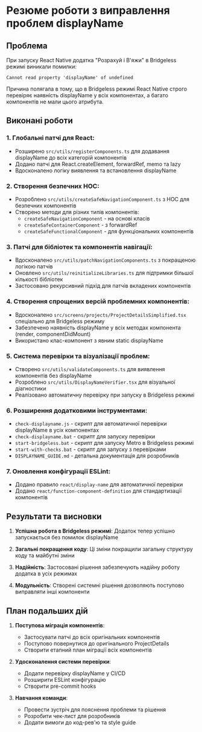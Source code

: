 # Резюме роботи з виправлення проблем displayName

## Проблема

При запуску React Native додатка "Розрахуй і В'яжи" в Bridgeless режимі виникали помилки:

```
Cannot read property 'displayName' of undefined
```

Причина полягала в тому, що в Bridgeless режимі React Native строго перевіряє наявність displayName у всіх компонентах, а багато компонентів не мали цього атрибута.

## Виконані роботи

### 1. Глобальні патчі для React:

- Розширено `src/utils/registerComponents.ts` для додавання displayName до всіх категорій компонентів
- Додано патчі для React.createElement, forwardRef, memo та lazy
- Вдосконалено логіку виявлення та встановлення displayName

### 2. Створення безпечних HOC:

- Розроблено `src/utils/createSafeNavigationComponent.ts` з HOC для безпечних компонентів
- Створено методи для різних типів компонентів: 
  - `createSafeNavigationComponent` - на основі класів
  - `createSafeContainerComponent` - з forwardRef
  - `createSafeFunctionalComponent` - для функціональних компонентів

### 3. Патчі для бібліотек та компонентів навігації:

- Вдосконалено `src/utils/patchNavigationComponents.ts` з покращеною логікою патчів
- Оновлено `src/utils/reinitializeLibraries.ts` для підтримки більшої кількості бібліотек
- Застосовано рекурсивний підхід для патчів вкладених компонентів

### 4. Створення спрощених версій проблемних компонентів:

- Вдосконалено `src/screens/projects/ProjectDetailsSimplified.tsx` спеціально для Bridgeless режиму
- Забезпечено наявність displayName у всіх методах компонента (render, componentDidMount)
- Використано клас-компонент з явним static displayName

### 5. Система перевірки та візуалізації проблем:

- Створено `src/utils/validateComponents.ts` для виявлення компонентів без displayName
- Розроблено `src/utils/DisplayNameVerifier.tsx` для візуальної діагностики
- Реалізовано автоматичну перевірку при запуску в Bridgeless режимі

### 6. Розширення додатковими інструментами:

- `check-displayname.js` - скрипт для автоматичної перевірки displayName в усіх компонентах
- `check-displayname.bat` - скрипт для запуску перевірки
- `start-bridgeless.bat` - скрипт для запуску Metro в Bridgeless режимі
- `start-with-checks.bat` - скрипт для запуску з перевірками
- `DISPLAYNAME_GUIDE.md` - детальна документація для розробників

### 7. Оновлення конфігурації ESLint:

- Додано правило `react/display-name` для автоматичної перевірки 
- Додано `react/function-component-definition` для стандартизації компонентів

## Результати та висновки

1. **Успішна робота в Bridgeless режимі**: Додаток тепер успішно запускається без помилок displayName

2. **Загальні покращення коду**: Ці зміни покращили загальну структуру коду та майбутні зміни

3. **Надійність**: Застосовані рішення забезпечують надійну роботу додатка в усіх режимах

4. **Модульність**: Створені системні рішення дозволяють поступово виправляти інші компоненти

## План подальших дій

1. **Поступова міграція компонентів**:
   - Застосувати патчі до всіх оригінальних компонентів
   - Поступово повернутися до оригінального ProjectDetails
   - Створити етапний план міграції всіх компонентів

2. **Удосконалення системи перевірки**:
   - Додати перевірку displayName у CI/CD
   - Розширити ESLint конфігурацію
   - Створити pre-commit hooks 

3. **Навчання команди**:
   - Провести зустріч для пояснення проблеми та рішення
   - Розробити чек-лист для розробників
   - Додати вимоги до код-рев'ю та style guide